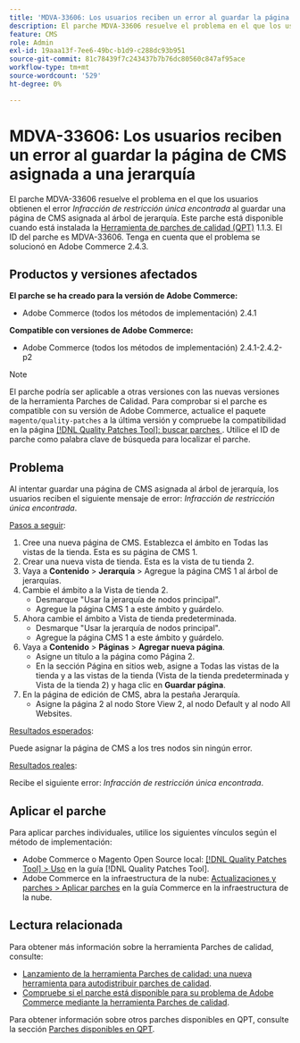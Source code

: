```yaml
---
title: 'MDVA-33606: Los usuarios reciben un error al guardar la página de CMS asignada a una jerarquía'
description: El parche MDVA-33606 resuelve el problema en el que los usuarios obtienen el error "Infracción de restricción única encontrada" al guardar una página de CMS asignada al árbol de jerarquía. Este parche está disponible cuando está instalada la [Quality Patches Tool (QPT)](https://experienceleague.adobe.com/es/docs/commerce-knowledge-base/kb/announcements/commerce-announcements/magento-quality-patches-released-new-tool-to-self-serve-quality-patches) 1.1.3. El ID del parche es MDVA-33606. Tenga en cuenta que el problema se solucionó en Adobe Commerce 2.4.3.
feature: CMS
role: Admin
exl-id: 19aaa13f-7ee6-49bc-b1d9-c288dc93b951
source-git-commit: 81c78439f7c243437b7b76dc80560c847af95ace
workflow-type: tm+mt
source-wordcount: '529'
ht-degree: 0%

---
```


# MDVA-33606: Los usuarios reciben un error al guardar la página de CMS asignada a una jerarquía

El parche MDVA-33606 resuelve el problema en el que los usuarios obtienen el error *Infracción de restricción única encontrada* al guardar una página de CMS asignada al árbol de jerarquía. Este parche está disponible cuando está instalada la [Herramienta de parches de calidad (QPT)](https://experienceleague.adobe.com/es/docs/commerce-knowledge-base/kb/announcements/commerce-announcements/magento-quality-patches-released-new-tool-to-self-serve-quality-patches) 1.1.3. El ID del parche es MDVA-33606. Tenga en cuenta que el problema se solucionó en Adobe Commerce 2.4.3.

## Productos y versiones afectados

**El parche se ha creado para la versión de Adobe Commerce:**

* Adobe Commerce (todos los métodos de implementación) 2.4.1

**Compatible con versiones de Adobe Commerce:**

* Adobe Commerce (todos los métodos de implementación) 2.4.1-2.4.2-p2

>[!NOTE]
>
>El parche podría ser aplicable a otras versiones con las nuevas versiones de la herramienta Parches de Calidad. Para comprobar si el parche es compatible con su versión de Adobe Commerce, actualice el paquete `magento/quality-patches` a la última versión y compruebe la compatibilidad en la página [[!DNL Quality Patches Tool]: buscar parches ](https://experienceleague.adobe.com/es/docs/commerce-knowledge-base/kb/announcements/commerce-announcements/magento-quality-patches-released-new-tool-to-self-serve-quality-patches). Utilice el ID de parche como palabra clave de búsqueda para localizar el parche.

## Problema

Al intentar guardar una página de CMS asignada al árbol de jerarquía, los usuarios reciben el siguiente mensaje de error: *Infracción de restricción única encontrada*.

<u>Pasos a seguir</u>:

1. Cree una nueva página de CMS. Establezca el ámbito en Todas las vistas de la tienda. Esta es su página de CMS 1.
1. Crear una nueva vista de tienda. Esta es la vista de tu tienda 2.
1. Vaya a **Contenido** > **Jerarquía** > Agregue la página CMS 1 al árbol de jerarquías.
1. Cambie el ámbito a la Vista de tienda 2.
   * Desmarque &quot;Usar la jerarquía de nodos principal&quot;.
   * Agregue la página CMS 1 a este ámbito y guárdelo.
1. Ahora cambie el ámbito a Vista de tienda predeterminada.
   * Desmarque &quot;Usar la jerarquía de nodos principal&quot;.
   * Agregue la página CMS 1 a este ámbito y guárdelo.
1. Vaya a **Contenido** > **Páginas** > **Agregar nueva página**.
   * Asigne un título a la página como Página 2.
   * En la sección Página en sitios web, asigne a Todas las vistas de la tienda y a las vistas de la tienda (Vista de la tienda predeterminada y Vista de la tienda 2) y haga clic en **Guardar página**.
1. En la página de edición de CMS, abra la pestaña Jerarquía.
   * Asigne la página 2 al nodo Store View 2, al nodo Default y al nodo All Websites.

<u>Resultados esperados</u>:

Puede asignar la página de CMS a los tres nodos sin ningún error.

<u>Resultados reales</u>:

Recibe el siguiente error: *Infracción de restricción única encontrada*.

## Aplicar el parche

Para aplicar parches individuales, utilice los siguientes vínculos según el método de implementación:

* Adobe Commerce o Magento Open Source local: [[!DNL Quality Patches Tool] > Uso](/help/tools/quality-patches-tool/usage.md) en la guía [!DNL Quality Patches Tool].
* Adobe Commerce en la infraestructura de la nube: [Actualizaciones y parches > Aplicar parches](https://experienceleague.adobe.com/docs/commerce-cloud-service/user-guide/develop/upgrade/apply-patches.html?lang=es) en la guía Commerce en la infraestructura de la nube.

## Lectura relacionada

Para obtener más información sobre la herramienta Parches de calidad, consulte:

* [Lanzamiento de la herramienta Parches de calidad: una nueva herramienta para autodistribuir parches de calidad](https://experienceleague.adobe.com/es/docs/commerce-knowledge-base/kb/announcements/commerce-announcements/magento-quality-patches-released-new-tool-to-self-serve-quality-patches).
* [Compruebe si el parche está disponible para su problema de Adobe Commerce mediante la herramienta Parches de calidad](/help/tools/quality-patches-tool/patches-available-in-qpt/check-patch-for-magento-issue-with-magento-quality-patches.md).

Para obtener información sobre otros parches disponibles en QPT, consulte la sección [Parches disponibles en QPT](https://support.magento.com/hc/en-us/sections/360010506631-Patches-available-in-MQP-tool-).
